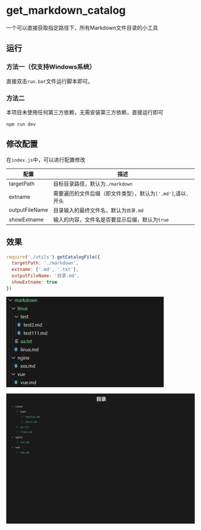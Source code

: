 # get_markdown_catalog
一个可以直接获取指定路径下，所有Markdown文件目录的小工具



## 运行

### 方法一（仅支持Windows系统）

直接双击`run.bat`文件运行脚本即可。



### 方法二

本项目未使用任何第三方依赖，无需安装第三方依赖，直接运行即可

```shell
npm run dev
```



## 修改配置

在`index.js`中，可以进行配置修改

| 配置           | 描述                                                         |
| -------------- | ------------------------------------------------------------ |
| targetPath     | 目标目录路径，默认为`./markdown`                             |
| extname        | 需要遍历的文件后缀（即文件类型），默认为`['.md']`,请以`.`开头 |
| outputFileName | 目录输入的最终文件名，默认为`目录.md`                        |
| showExtname    | 输入的内容，文件名是否要显示后缀，默认为`true`               |



## 效果

```js
require('./utils').getCatalogFile({
  targetPath: './markdown',
  extname: ['.md', '.txt'],
  outputFileName: '目录.md',
  showExtname: true
})
```



![image-20240106184930019](README.assets/image-20240106184930019.png)

![image-20240106185055819](README.assets/image-20240106185055819.png)
